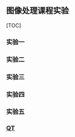 ## 图像处理课程实验

[TOC]


### 实验一

### 实验二

### 实验三

### 实验四

### 实验五

### [QT](https://chengx-coding.github.io/USTC-MSE_DIP_Exp/qt)



